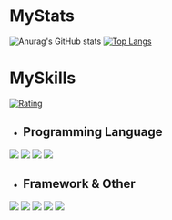 # MyStats
![Anurag's GitHub stats](https://github-readme-stats.vercel.app/api?username=itc-s22020&show_icons=true&hide=contribs&count_private=true&hide_rank=True&line_height=24&bg_color=60,fdfbfb,ebedee&title_color=20a7cf&text_color=20a7cf%hide_border=False)
[![Top Langs](https://github-readme-stats.vercel.app/api/top-langs/?username=itc-s22020&hide=shell,css,html&layout=compact&card_width=400&bg_color=60,fdfbfb,ebedee&title_color=20a7cf&text_color=20a7cf%hide_border=False)](https://github.com/anuraghazra/github-readme-stats)

# MySkills
[![Rating](https://badgen.org/img/atcoder/itc_suzuki/rating/algorithm?style=for-the-badge)](https://atcoder.jp/users/itc_suzuki?contestType=algo)

- ## Programming Language
<img src="https://img.shields.io/badge/-Dart-1BACF7.svg?logo=Dart&style=for-the-badge"> <img src="https://img.shields.io/badge/-Kotlin-e6e6fa.svg?logo=kotlin&style=for-the-badge"> <img src="https://img.shields.io/badge/-Javascript-aaaaaa.svg?logo=javascript&style=for-the-badge"> <img src="https://img.shields.io/badge/-Php-00003f.svg?logo=php&style=for-the-badge">

- ## Framework & Other
<img src="https://img.shields.io/badge/-Flutter-02569B.svg?logo=flutter&style=for-the-badge"> <img src="https://img.shields.io/badge/-Gladle-b0c4de.svg?logo=Gradle&style=for-the-badge">  <img src="https://img.shields.io/badge/-Node.js-afffaf.svg?logo=Node.js&style=for-the-badge"> <img src="https://img.shields.io/badge/-Next.js-000000.svg?logo=Next.js&style=for-the-badge"> <img src="https://img.shields.io/badge/-React-111111.svg?logo=react&style=for-the-badge"> 
